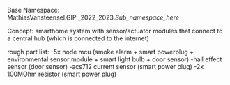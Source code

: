 Base Namespace: MathiasVansteensel.GIP._2022_2023.*Sub_namespace_here*

Concept: smarthome system with sensor/actuator modules that connect to a central hub (which is connected to the internet)

rough part list:
  -5x node mcu (smoke alarm + smart powerplug + environmental sensor module + smart light bulb + door sensor)
  -hall effect sensor (door sensor)
  -acs712 current sensor (smart power plug)
  -2x 100MOhm resistor (smart power plug)
  
